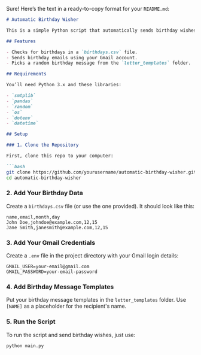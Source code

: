 Sure! Here’s the text in a ready-to-copy format for your `README.md`:

```markdown
# Automatic Birthday Wisher

This is a simple Python script that automatically sends birthday wishes via email to people listed in a CSV file. The script checks if today is anyone’s birthday, picks a random birthday message, and sends it to their email.

## Features

- Checks for birthdays in a `birthdays.csv` file.
- Sends birthday emails using your Gmail account.
- Picks a random birthday message from the `letter_templates` folder.

## Requirements

You’ll need Python 3.x and these libraries:

- `smtplib`
- `pandas`
- `random`
- `os`
- `dotenv`
- `datetime`

## Setup

### 1. Clone the Repository

First, clone this repo to your computer:

```bash
git clone https://github.com/yourusername/automatic-birthday-wisher.git
cd automatic-birthday-wisher
```

### 2. Add Your Birthday Data

Create a `birthdays.csv` file (or use the one provided). It should look like this:

```csv
name,email,month,day
John Doe,johndoe@example.com,12,15
Jane Smith,janesmith@example.com,12,15
```

### 3. Add Your Gmail Credentials

Create a `.env` file in the project directory with your Gmail login details:

```plaintext
GMAIL_USER=your-email@gmail.com
GMAIL_PASSWORD=your-email-password
```

### 4. Add Birthday Message Templates

Put your birthday message templates in the `letter_templates` folder. Use `[NAME]` as a placeholder for the recipient's name.

### 5. Run the Script

To run the script and send birthday wishes, just use:

```bash
python main.py
```
